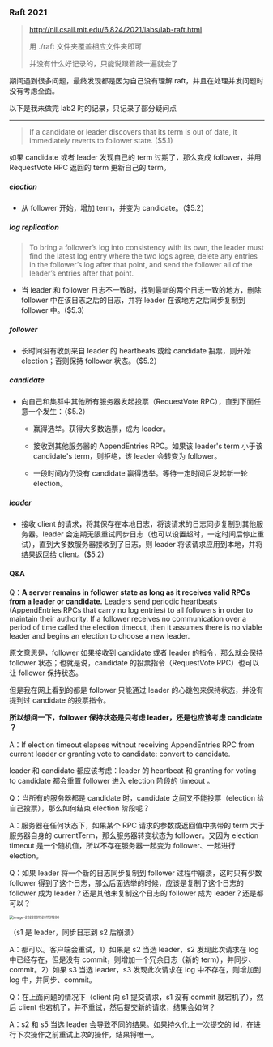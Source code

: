 ### Raft 2021

> http://nil.csail.mit.edu/6.824/2021/labs/lab-raft.html
>
> 用 ./raft 文件夹覆盖相应文件夹即可
>
> 并没有什么好记录的，只能说跟着敲一遍就会了

期间遇到很多问题，最终发现都是因为自己没有理解 raft，并且在处理并发问题时没有考虑全面。







以下是我未做完 lab2 时的记录，只记录了部分疑问点

---

> If a candidate or leader discovers that its term is out of date, it immediately reverts to follower state. ($5.1)

如果 candidate 或者 leader 发现自己的 term 过期了，那么变成 follower，并用 RequestVote RPC 返回的 term 更新自己的 term。



##### election

- 从 follower 开始，增加 term，并变为 candidate。（$5.2）

##### log replication

>To bring a follower’s log into consistency with its own, the leader must find the latest log entry where the two logs agree, delete any entries in the follower’s log after that point, and send the follower all of the leader’s entries after that point.

- 当 leader 和 follower 日志不一致时，找到最新的两个日志一致的地方，删除 follower 中在该日志之后的日志，并将 leader 在该地方之后同步复制到 follower 中。($5.3)

##### follower

- 长时间没有收到来自 leader 的 heartbeats 或给 candidate 投票，则开始 election；否则保持 follower 状态。（$5.2）

##### candidate

- 向自己和集群中其他所有服务器发起投票（RequestVote RPC），直到下面任意一个发生：（$5.2）

  - 赢得选举。获得大多数选票，成为 leader。

  - 接收到其他服务器的 AppendEntries RPC。如果该 leader's term 小于该 candidate's term，则拒绝，该 leader 会转变为 follower。

  - 一段时间内仍没有 candidate 赢得选举。等待一定时间后发起新一轮 election。


##### leader

- 接收 client 的请求，将其保存在本地日志，将该请求的日志同步复制到其他服务器。leader 会定期无限重试同步日志（也可以设置超时，一定时间后停止重试），直到大多数服务器接收到了日志，则 leader 将该请求应用到本地，并将结果返回给 client。($5.2)







#### Q&A

Q：**A server remains in follower state as long as it receives valid RPCs from a leader or candidate.** Leaders send periodic heartbeats (AppendEntries RPCs that carry no log entries) to all followers in order to maintain their authority. If a follower receives no communication over a period of time called the election timeout, then it assumes there is no viable leader and begins an election to choose a new leader.  

原文意思是，follower 如果接收到 candidate 或者 leader 的指令，那么就会保持 follower 状态；也就是说，candidate 的投票指令（RequestVote RPC）也可以让 follower 保持状态。

但是我在网上看到的都是 follower 只能通过 leader 的心跳包来保持状态，并没有提到过 candidate 的投票指令。

**所以想问一下，follower 保持状态是只考虑 leader，还是也应该考虑 candidate ？**

A：If election timeout elapses without receiving AppendEntries RPC from current leader or granting vote to candidate: convert to candidate.

leader 和 candidate 都应该考虑：leader 的 heartbeat 和 granting for voting to candidate 都会重置 follower 进入 election 阶段的 timeout 。



Q：当所有的服务器都是 candidate 时，candidate 之间又不能投票（election 给自己投票），那么如何结束 election 阶段呢？

A：服务器在任何状态下，如果某个 RPC 请求的参数或返回值中携带的 term 大于服务器自身的 currentTerm，那么服务器转变状态为 follower。又因为 election timeout 是一个随机值，所以不存在服务器一起变为 follower、一起进行 election。



Q：如果 leader 将一个新的日志同步复制到 follower 过程中崩溃，这时只有少数 follower 得到了这个日志，那么后面选举的时候，应该是复制了这个日志的 follower 成为 leader？还是其他未复制这个日志的 follower 成为 leader？还是都可以？

<img src="https://s2.loli.net/2022/08/15/RBs1tJizbOgqHpD.png" alt="image-20220815201131280" style="zoom:50%;" />

（s1 是 leader，同步日志到 s2 后崩溃）

A：都可以。客户端会重试，1）如果是 s2 当选 leader，s2 发现此次请求在 log 中已经存在，但是没有 commit，则增加一个冗余日志（新的 term），并同步、commit。2）如果 s3 当选 leader，s3 发现此次请求在 log 中不存在，则增加到 log 中，并同步、commit。



Q：在上面问题的情况下（client 向 s1 提交请求，s1 没有 commit 就宕机了），然后 client 也宕机了，并不重试，然后提交新的请求，结果会如何？

A：s2 和 s5 当选 leader 会导致不同的结果。如果持久化上一次提交的 id，在进行下次操作之前重试上次的操作，结果将唯一。









